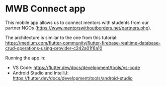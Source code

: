 # MWB Connect app
This mobile app allows us to connect mentors with students from our partner NGOs (https://www.mentorswithoutborders.net/partners.php).

The architecture is similar to the one from this tutorial: https://medium.com/flutter-community/flutter-firebase-realtime-database-crud-operations-using-provider-c242a01f6a10

Running the app in:
* VS Code: https://flutter.dev/docs/development/tools/vs-code
* Android Studio and IntelliJ: https://flutter.dev/docs/development/tools/android-studio
